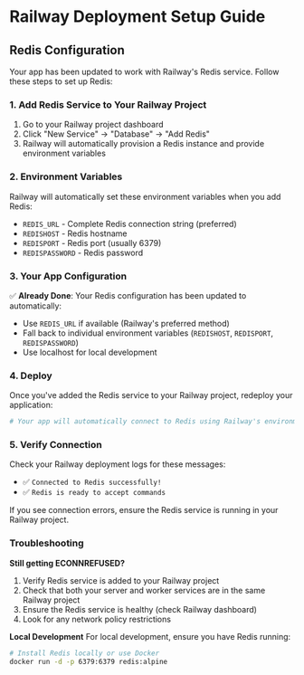 # Railway Deployment Setup Guide

## Redis Configuration

Your app has been updated to work with Railway's Redis service. Follow these steps to set up Redis:

### 1. Add Redis Service to Your Railway Project

1. Go to your Railway project dashboard
2. Click "New Service" → "Database" → "Add Redis"
3. Railway will automatically provision a Redis instance and provide environment variables

### 2. Environment Variables

Railway will automatically set these environment variables when you add Redis:
- `REDIS_URL` - Complete Redis connection string (preferred)
- `REDISHOST` - Redis hostname
- `REDISPORT` - Redis port (usually 6379)
- `REDISPASSWORD` - Redis password

### 3. Your App Configuration

✅ **Already Done**: Your Redis configuration has been updated to automatically:
- Use `REDIS_URL` if available (Railway's preferred method)
- Fall back to individual environment variables (`REDISHOST`, `REDISPORT`, `REDISPASSWORD`)
- Use localhost for local development

### 4. Deploy

Once you've added the Redis service to your Railway project, redeploy your application:

```bash
# Your app will automatically connect to Redis using Railway's environment variables
```

### 5. Verify Connection

Check your Railway deployment logs for these messages:
- ✅ `Connected to Redis successfully!`
- ✅ `Redis is ready to accept commands`

If you see connection errors, ensure the Redis service is running in your Railway project.

### Troubleshooting

**Still getting ECONNREFUSED?**
1. Verify Redis service is added to your Railway project
2. Check that both your server and worker services are in the same Railway project
3. Ensure the Redis service is healthy (check Railway dashboard)
4. Look for any network policy restrictions

**Local Development**
For local development, ensure you have Redis running:
```bash
# Install Redis locally or use Docker
docker run -d -p 6379:6379 redis:alpine
```

